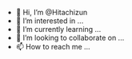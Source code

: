 - 👋 Hi, I’m @Hitachizun
- 👀 I’m interested in ...
- 🌱 I’m currently learning ...
- 💞️ I’m looking to collaborate on ...
- 📫 How to reach me ...

<!---
Hitachizun/Hitachizun is a ✨ special ✨ repository because its `README.md` (this file) appears on your GitHub profile.
You can click the Preview link to take a look at your changes.
--->
